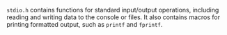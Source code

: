 `stdio.h` contains functions for standard input/output operations, including reading and writing data to the console or files. It also contains macros for printing formatted output, such as `printf` and `fprintf`.